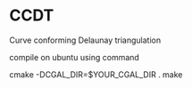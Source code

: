 # CCDT
Curve conforming Delaunay triangulation

compile on ubuntu using command

cmake -DCGAL_DIR=$YOUR_CGAL_DIR .
make

